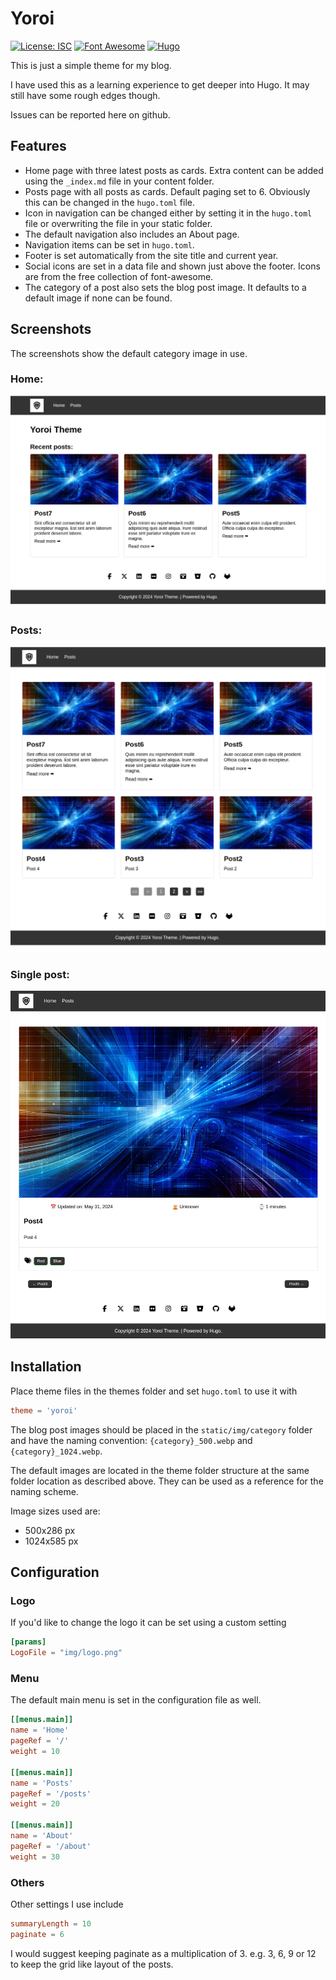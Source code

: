 # Yoroi

[![License: ISC](https://img.shields.io/badge/License-ISC-blue.svg)](https://opensource.org/licenses/isc)
[![Font Awesome](https://img.shields.io/badge/Icons-Font%20Awesome%20Free-red)](https://fontawesome.com/)
[![Hugo](https://img.shields.io/badge/Static%20Site%20Builder-Hugo-green)](https://gohugo.io)

This is just a simple theme for my blog. 

I have used this as a learning experience to get deeper into Hugo. It may still have some rough edges though. 

Issues can be reported here on github.

## Features

- Home page with three latest posts as cards. Extra content can be added using the `_index.md` file in your content folder.
- Posts page with all posts as cards. Default paging set to 6. Obviously this can be changed in the `hugo.toml` file.
- Icon in navigation can be changed either by setting it in the `hugo.toml` file or overwriting the file in your static folder.
- The default navigation also includes an About page.
- Navigation items can be set in `hugo.toml`.
- Footer is set automatically from the site title and current year.
- Social icons are set in a data file and shown just above the footer. Icons are from the free collection of font-awesome.
- The category of a post also sets the blog post image. It defaults to a default image if none can be found.

## Screenshots

The screenshots show the default category image in use.

### Home:

![Yoroi Home](./gitimages/yoroi-home.png)

### Posts:

![Yoroi Posts](./gitimages/yoroi-posts.png)

### Single post:

![Yoroi Single post](./gitimages/yoroi-single-post.png)

## Installation

Place theme files in the themes folder and set `hugo.toml` to use it with 

```toml
theme = 'yoroi'
```

The blog post images should be placed in the `static/img/category` folder and have the naming convention: `{category}_500.webp` and `{category}_1024.webp`.

The default images are located in the theme folder structure at the same folder location as described above. They can be used as a reference for the naming scheme.

Image sizes used are:

- 500x286 px
- 1024x585 px

## Configuration

### Logo

If you'd like to change the logo it can be set using a custom setting

```toml
[params]
LogoFile = "img/logo.png"
```

### Menu

The default main menu is set in the configuration file as well. 

```toml
[[menus.main]]
name = 'Home'
pageRef = '/'
weight = 10

[[menus.main]]
name = 'Posts'
pageRef = '/posts'
weight = 20

[[menus.main]]
name = 'About'
pageRef = '/about'
weight = 30
```

### Others

Other settings I use include

```toml
summaryLength = 10
paginate = 6
```

I would suggest keeping paginate as a multiplication of 3. e.g. 3, 6, 9 or 12 to keep the grid like layout of the posts.
